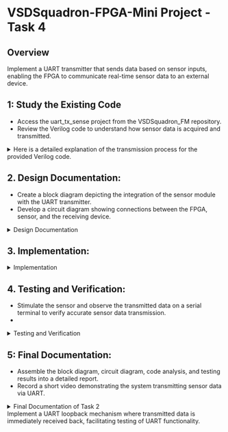 
# VSDSquadron-FPGA-Mini Project - Task 4

## Overview
Implement a UART transmitter that sends data based on sensor inputs, enabling the FPGA to communicate real-time sensor data to an external device.

## 1: Study the Existing Code
-	Access the uart_tx_sense project from the VSDSquadron_FM repository.
-	Review the Verilog code to understand how sensor data is acquired and transmitted.

<details>
<summary>Here is a detailed explanation of the transmission process for the provided Verilog code. </summary>

# Transmission Process of Verilog Code

## Overview

The provided Verilog code implements a simple UART (Universal Asynchronous Receiver Transmitter) transmission module, along with RGB LED control. It generates a 9600 Hz clock from a higher frequency oscillator and uses this clock to send a byte of data over UART while controlling RGB LEDs based on the frequency counter.

## Structure of the Code

The code consists of two main modules:
1. `top`
2. `uart_tx_8n1`

### 1. Top Module

#### Module Declaration

```verilog
module top (
  output wire led_red,
  output wire led_blue,
  output wire led_green,
  output wire uarttx,
  input wire hw_clk
);
```

#### Signal Declaration

- Outputs: Red, Blue, and Green LEDs, UART transmission pin.
- Input: Hardware clock.

#### Internal Components

- **Instant Oscillator**: 
  - A high-frequency oscillator (`SB_HFOSC`) generates a base clock signal.
  
- **Frequency Counter**: 
  - A 28-bit register (`frequency_counter_i`) is used to count clock cycles.

#### Clock Generation for 9600 Hz

```verilog
reg clk_9600 = 0;
reg [31:0] cntr_9600 = 32'b0;
parameter period_9600 = 625;
```

This section generates a 9600 Hz clock signal from the oscillator's output (12 MHz) using a counter. The counter increments on every rising edge of `int_osc` and toggles `clk_9600` after 625 counts (representing 9600 Hz).

#### UART Transmission

```verilog
uart_tx_8n1 DanUART (.clk (clk_9600), .txbyte("D"), .senddata(frequency_counter_i[24]), .tx(uarttx));
```

Here, the `uart_tx_8n1` module is instantiated to handle UART transmission. It sends the character "D" when `frequency_counter_i[24]` is high, triggering the transmission.

### 2. UART Module (`uart_tx_8n1`)

#### Module Declaration

```verilog
module uart_tx_8n1 (
    clk,
    txbyte,
    senddata,
    txdone,
    tx
);
```

#### Signal Declaration

- Inputs: Clock, the byte to transmit (`txbyte`), and a signal to trigger transmission (`senddata`).
- Outputs: `txdone` (indicates transmission completion) and UART transmission signal `tx`.

#### State Machine for Transmission

The module implements a state machine with the following states:
- **STATE_IDLE**: Waiting for transmission trigger.
- **STATE_STARTTX**: Sending the start bit (low).
- **STATE_TXING**: Transmitting data bits (low to high).
- **STATE_TXDONE**: Completing the transmission and sending the stop bit (high).

#### Transmission Process Logic

The logic block reacts to clock edges and includes conditions for each state:
- In **STATE_IDLE**, if `senddata` is high, it transitions to **STATE_STARTTX**.
- In **STATE_STARTTX**, it sends a start bit (low).
- In **STATE_TXING**, it sends the 8 data bits, shifting the byte right.
- In **STATE_TXDONE**, it sends the stop bit (high) and returns to **STATE_IDLE**, indicating the transmission is complete.

## LED Driver

```verilog
SB_RGBA_DRV RGB_DRIVER (
  .RGBLEDEN(1'b1),
  .RGB0PWM (frequency_counter_i[24]&frequency_counter_i[23]),
  .RGB1PWM (frequency_counter_i[24]&~frequency_counter_i[23]),
  .RGB2PWM (~frequency_counter_i[24]&frequency_counter_i[23]),
  .CURREN  (1'b1),
  .RGB0    (led_green),
  .RGB1    (led_blue),
  .RGB2    (led_red)
);
```

This section drives the RGB LEDs' brightness based on bits from `frequency_counter_i`, which allows for a dynamic change in LED colors in sync with the oscillator frequency.

## I/O Pin Assignments

```verilog
set_io  led_green 40
set_io  led_red	39
set_io  led_blue 41
set_io  uarttx 14
set_io  hw_clk 20
```

This specifies the physical pin assignments for the FPGA or hardware where the signals will be connected.

## Conclusion

In summary, the Verilog code implements a UART transmitter alongside RGB LED functionality. The key steps in the transmission process are:
1. Generating a 9600 Hz clock from a higher frequency using a counter.
2. Triggering the transmission when certain conditions are met.
3. Utilizing a state machine to manage the
</details>
  
## 2. Design Documentation:
-	Create a block diagram depicting the integration of the sensor module with the UART transmitter.
-	Develop a circuit diagram showing connections between the FPGA, sensor, and the receiving device.


<details>
<summary>Design Documentation</summary>
  
Create a block diagram illustrating the UART Tx architecture.

![VSDSquadron-FPGA-Mini Project - Task 4 1](https://github.com/user-attachments/assets/ac16e495-5d72-4623-957c-569992a6ecf3)


Develop a detailed circuit diagram showing connections between the FPGA and any peripheral devices used.

![VSDSquadron-FPGA-Mini Project - Task 4 2](https://github.com/user-attachments/assets/8b220b98-490b-4111-8a5f-776baa352154)


</details>

## 3. Implementation:
<details>
<summary>Implementation</summary>
    
### **Hardware Setup**

- Refer to the [VSDSquadron FPGA Mini Datasheet](https://www.vlsisystemdesign.com/wp-content/uploads/2025/01/VSDSquadronFMDatasheet.pdf)
 for board details and pinout specifications.
- Set up the hardware according to the circuit diagram, ensuring proper sensor interfacing.
-	Synthesize and load the Verilog code onto the FPGA.

  ![image](https://github.com/user-attachments/assets/2b0adc95-aefd-413d-86a2-c0dc65b42b20)

    or in VM provided by VSD, in Devices -> USB

  ![image](https://github.com/user-attachments/assets/848be0a3-a1fa-457c-837b-dc11097a178a)

### **steps for compiling and flashing**

   open a termin window, cd to uart_loopback folder and execute below described comand sequence.

   ![image](https://github.com/user-attachments/assets/f4d5efd6-f14b-467d-a250-ec9733383f3e)

### **Execution Sequence**
```
lsusb # To check if Fpga is connected
```
   ![image](https://github.com/user-attachments/assets/e756da51-45cb-43f7-b6fa-ea4fb10c6c7c)     
```
make clean # Clear out old compilation artifacts

make build # Compile the Verilog design

sudo make flash # Upload the synthesized bitstream to the FPGA

```

   ![image](https://github.com/user-attachments/assets/2eb60b66-db50-41c2-bf3e-19a87e23c079)

the led's on the board look like this, all leds ligthing red as expected!

![image](https://github.com/user-attachments/assets/a6b76bcb-a977-4da5-aa0d-35dac6fcf71a)

</details>

## 4. Testing and Verification:
-	Stimulate the sensor and observe the transmitted data on a serial terminal to verify accurate sensor data transmission.
-	
<details>
<summary>Testing and Verification</summary>

1. For the testing we will use docklight porogran which is a great testing tool for serial communication protocols. It allows us to monitor the communication between two serial devices.It can be downladed from [here](https://docklight.de/downloads/).
    
2. befor we start using dockligth we chek in Windows Device Manager that COM-Port is still availabel - COM8 in my case.

   ![image](https://github.com/user-attachments/assets/70879f06-c0b9-42a6-ba68-19fbab6a121f)

- open Docklight and start with "Start with a blank project / blank script".

    ![image](https://github.com/user-attachments/assets/1f7f5a08-f2ad-4422-ba62-50fd0cbfe11c)

 - Configure the correct communication port and protocol: COM8, 9600, 8, N, 1

   ![image](https://github.com/user-attachments/assets/7d193f1a-2e18-4802-bde0-6d3a395a13a7)

  - in top icon-bar you find the "Start comminication" butten (marked with red arrow)

  - ![image](https://github.com/user-attachments/assets/ba39faba-e85a-4d03-892b-17cb26455f83)

- click now on "Start communication" butten or F5 to start receiving process. As defined in Verilog-module we reveive continuous the char "D". 

- ![image](https://github.com/user-attachments/assets/250441a2-289b-41b1-bda6-023bf8008d7d)

</details>

## 5: Final Documentation:
- Assemble the block diagram, circuit diagram, code analysis, and testing results into a detailed report.
-	Record a short video demonstrating the system transmitting sensor data via UART.

<details>
<summary>Final Documentation of Task 2</summary>
    
### Summary of the Verilog code functionality
The given [Verilog module](https://github.com/mimo3000n/VSDSquadron-FPGA-Mini/blob/9221679090866a04f7cff231b9ec5c29e8601404/Task%202/top.v) works as a UART (Universal Asynchronous Receiver-Transmitter) for serial communication between devices. It use on one port for transmitting char "D", verified via Docklight in Video below. In addition LED driver in ICS40 is used to blink RGB-Led in red, green and blue color. 

[Video Docklight](https://github.com/user-attachments/assets/d5be707e-d4f0-4cf1-95cb-7f162dee374c)


[Video LED blinking](https://github.com/user-attachments/assets/aebb2fbd-2adc-4f61-bce9-0b80ef9081bc)


### Challenges Faced and Solutions Implemented

- Found it hard to understand the Verilog code originally - using google & ChatGPT i were able to understand things better but i have to investigate sill into Verilog.

## License
This project is open-source under the MIT License.

## Contact
Email: mimo3000ngmail.com
</details>Implement a UART loopback mechanism where transmitted data is immediately received back, facilitating testing of UART functionality.
